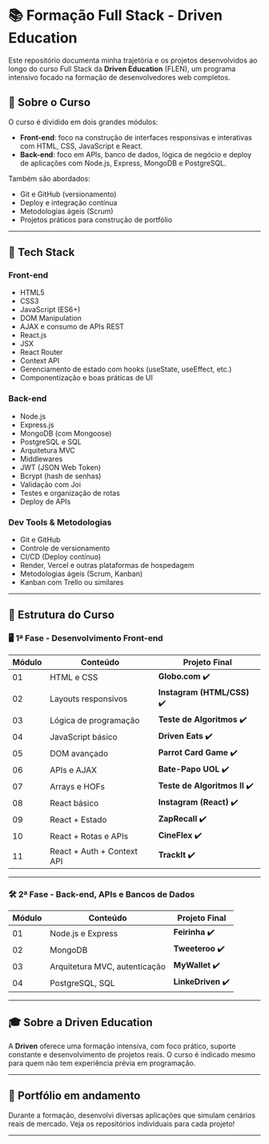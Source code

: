 # 📚 Formação Full Stack - Driven Education

Este repositório documenta minha trajetória e os projetos desenvolvidos ao longo do curso Full Stack da **Driven Education** (FLEN), um programa intensivo focado na formação de desenvolvedores web completos.

## 🚀 Sobre o Curso

O curso é dividido em dois grandes módulos:

- **Front-end**: foco na construção de interfaces responsivas e interativas com HTML, CSS, JavaScript e React.
- **Back-end**: foco em APIs, banco de dados, lógica de negócio e deploy de aplicações com Node.js, Express, MongoDB e PostgreSQL.

Também são abordados:
- Git e GitHub (versionamento)
- Deploy e integração contínua
- Metodologias ágeis (Scrum)
- Projetos práticos para construção de portfólio

---

## 🧰 Tech Stack

### Front-end
- HTML5
- CSS3
- JavaScript (ES6+)
- DOM Manipulation
- AJAX e consumo de APIs REST
- React.js
- JSX
- React Router
- Context API
- Gerenciamento de estado com hooks (useState, useEffect, etc.)
- Componentização e boas práticas de UI

### Back-end
- Node.js
- Express.js
- MongoDB (com Mongoose)
- PostgreSQL e SQL
- Arquitetura MVC
- Middlewares
- JWT (JSON Web Token)
- Bcrypt (hash de senhas)
- Validação com Joi
- Testes e organização de rotas
- Deploy de APIs

### Dev Tools & Metodologias
- Git e GitHub
- Controle de versionamento
- CI/CD (Deploy contínuo)
- Render, Vercel e outras plataformas de hospedagem
- Metodologias ágeis (Scrum, Kanban)
- Kanban com Trello ou similares

---

## 📌 Estrutura do Curso

### 🖥️ 1ª Fase - Desenvolvimento Front-end

| Módulo | Conteúdo | Projeto Final |
|--------|----------|---------------|
| 01 | HTML e CSS | **Globo.com** ✔️ |
| 02 | Layouts responsivos | **Instagram (HTML/CSS)** ✔️ |
| 03 | Lógica de programação | **Teste de Algoritmos** ✔️ |
| 04 | JavaScript básico | **Driven Eats** ✔️ |
| 05 | DOM avançado | **Parrot Card Game** ✔️ |
| 06 | APIs e AJAX | **Bate-Papo UOL** ✔️ |
| 07 | Arrays e HOFs | **Teste de Algoritmos II** ✔️ |
| 08 | React básico | **Instagram (React)** ✔️ |
| 09 | React + Estado | **ZapRecall** ✔️ |
| 10 | React + Rotas e APIs | **CineFlex** ✔️ |
| 11 | React + Auth + Context API | **TrackIt** ✔️ |

---

### 🛠️ 2ª Fase - Back-end, APIs e Bancos de Dados

| Módulo | Conteúdo | Projeto Final |
|--------|----------|---------------|
| 01 | Node.js e Express | **Feirinha** ✔️ |
| 02 | MongoDB | **Tweeteroo** ✔️ |
| 03 | Arquitetura MVC, autenticação | **MyWallet** ✔️ |
| 04 | PostgreSQL, SQL | **LinkeDriven** ✔️ |

---

## 🎓 Sobre a Driven Education

A **Driven** oferece uma formação intensiva, com foco prático, suporte constante e desenvolvimento de projetos reais. O curso é indicado mesmo para quem não tem experiência prévia em programação.

---

## 📁 Portfólio em andamento

Durante a formação, desenvolvi diversas aplicações que simulam cenários reais de mercado. Veja os repositórios individuais para cada projeto!

---
